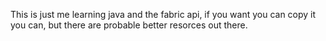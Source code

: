 This is just me learning java and the fabric api,
if you want you can copy it you can, but there are probable better resorces out there.
